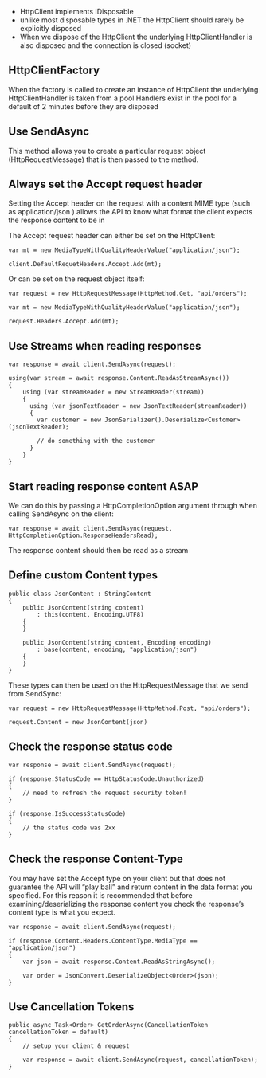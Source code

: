 ﻿
- HttpClient implements IDisposable
- unlike most disposable types in .NET the HttpClient should rarely be explicitly disposed
- When we dispose of the HttpClient the underlying HttpClientHandler is also disposed and the connection is closed (socket)


## HttpClientFactory

When the factory is called to create an instance of HttpClient the underlying HttpClientHandler is taken from a pool
Handlers exist in the pool for a default of 2 minutes before they are disposed

## Use SendAsync
This method allows you to create a particular request object (HttpRequestMessage) that is then passed to the method.

## Always set the Accept request header
Setting the Accept header on the request with a content MIME type (such as application/json ) allows the API to know what format the client expects the response content to be in

The Accept request header can either be set on the HttpClient:
```
var mt = new MediaTypeWithQualityHeaderValue("application/json");

client.DefaultRequetHeaders.Accept.Add(mt);
```

Or can be set on the request object itself:

```
var request = new HttpRequestMessage(HttpMethod.Get, "api/orders");

var mt = new MediaTypeWithQualityHeaderValue("application/json");

request.Headers.Accept.Add(mt);
```


## Use Streams when reading responses

```
var response = await client.SendAsync(request);

using(var stream = await response.Content.ReadAsStreamAsync())
{
    using (var streamReader = new StreamReader(stream))
    {
      using (var jsonTextReader = new JsonTextReader(streamReader))
      {
        var customer = new JsonSerializer().Deserialize<Customer>(jsonTextReader);      
	  
        // do something with the customer
      }
    }
}
```


## Start reading response content ASAP

We can do this by passing a HttpCompletionOption argument through when calling SendAsync on the client:
```
var response = await client.SendAsync(request, HttpCompletionOption.ResponseHeadersRead);
```

The response content should then be read as a stream

## Define custom Content types

```
public class JsonContent : StringContent
{
    public JsonContent(string content)
        : this(content, Encoding.UTF8)
    {
    }

    public JsonContent(string content, Encoding encoding)
        : base(content, encoding, "application/json")
    {
    }
}
```

These types can then be used on the HttpRequestMessage that we send from SendSync:

```
var request = new HttpRequestMessage(HttpMethod.Post, "api/orders");

request.Content = new JsonContent(json)
```

## Check the response status code

```
var response = await client.SendAsync(request);

if (response.StatusCode == HttpStatusCode.Unauthorized)
{
    // need to refresh the request security token!
}

if (response.IsSuccessStatusCode)
{
    // the status code was 2xx
}
```

## Check the response Content-Type

You may have set the Accept type on your client but that does not guarantee the API will “play ball” and return content in the data format you specified.
For this reason it is recommended that before examining/deserializing the response content you check the response’s content type is what you expect.

```
var response = await client.SendAsync(request);

if (response.Content.Headers.ContentType.MediaType == "application/json")
{
    var json = await response.Content.ReadAsStringAsync();
  
    var order = JsonConvert.DeserializeObject<Order>(json);
}
```

## Use Cancellation Tokens

```
public async Task<Order> GetOrderAsync(CancellationToken cancellationToken = default)
{
    // setup your client & request
  
    var response = await client.SendAsync(request, cancellationToken);
}
```
